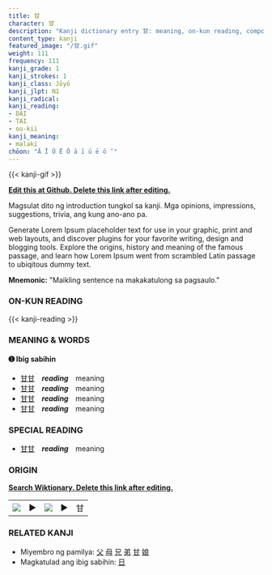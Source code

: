 ```yaml
---
title: 甘
character: 甘
description: "Kanji dictionary entry 甘: meaning, on-kun reading, compounds, origin, related kanji"
content_type: kanji
featured_image: "/甘.gif"
weight: 111
frequency: 111
kanji_grade: 1
kanji_strokes: 1
kanji_class: Jōyō
kanji_jlpt: N1
kanji_radical: 
kanji_reading: 
- DAI
- TAI
- oo-kii
kanji_meaning:
- malaki
chōon: "Ā Ī Ū Ē Ō ā ī ū ē ō ’"
---
```

[//]: # (Don't edit the line below. Kanji animated GIF code is automatically generated.)
{{< kanji-gif >}}

[//]: # (Edit below this line.)

**[Edit this at Github. Delete this link after editing.](https://github.com/tim0g/tim/tree/main/content/kanji/甘/index.md)**

Magsulat dito ng introduction tungkol sa kanji. Mga opinions, impressions, suggestions, trivia, ang kung ano-ano pa.

Generate Lorem Ipsum placeholder text for use in your graphic, print and web layouts, and discover plugins for your favorite writing, design and blogging tools. Explore the origins, history and meaning of the famous passage, and learn how Lorem Ipsum went from scrambled Latin passage to ubiqitous dummy text.
 
**Mnemonic:** "Maikling sentence na makakatulong sa pagsaulo."

### ON-KUN READING

[//]: # (Don't edit the line below. ON-KUN READING code is automatically generated.)
{{< kanji-reading >}}

### MEANING & WORDS

#### ➊ **Ibig sabihin**
  - [甘](../甘)[甘](../甘)　***reading***　meaning
  - [甘](../甘)[甘](../甘)　***reading***　meaning
  - [甘](../甘)[甘](../甘)　***reading***　meaning
  - [甘](../甘)[甘](../甘)　***reading***　meaning

### SPECIAL READING
  - [甘](../甘)[甘](../甘)　***reading***　meaning

### ORIGIN

**[Search Wiktionary. Delete this link after editing.](https://wiktionary.org/wiki/甘)**
<table class="kanji-table"><tr><td>
<img src="60px-甘-bronze.svg.png">
</td><td>▶</td><td>
<img src="60px-甘-oracle.svg.png">
</td><td>▶</td>
<td class="kanji-origin">甘</td>
</tr></table>

### RELATED KANJI
- Miyembro ng pamilya: [父](../父) [母](../母) [兄](../兄) [弟](../弟) [甘](../甘) [娘](../娘)
- Magkatulad ang ibig sabihin: [日](../日)
